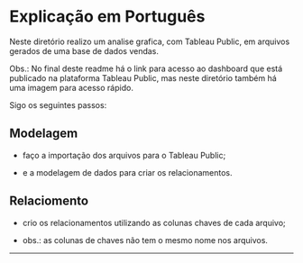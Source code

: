 # Explicação em Português

Neste diretório realizo um analise grafica, com Tableau Public, em arquivos gerados de uma base de dados vendas.

Obs.: No final deste readme há o link para acesso ao dashboard que está publicado na plataforma Tableau Public, mas neste diretório também há uma imagem para acesso rápido.

Sigo os seguintes passos:

## Modelagem

 - faço a importação dos arquivos para o Tableau Public;

 - e a modelagem de dados para criar os relacionamentos.

## Relaciomento

 - crio os relacionamentos utilizando as colunas chaves de cada arquivo;
	
  - obs.: as colunas de chaves não tem o mesmo nome nos arquivos.
	
	
---

